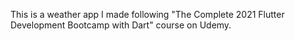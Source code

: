 This is a weather app I made following "The Complete 2021 Flutter Development Bootcamp with Dart" course on Udemy.
